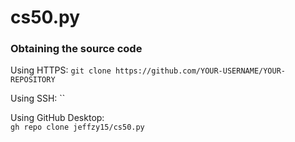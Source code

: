 # cs50.py

### Obtaining the source code

Using HTTPS:
`git clone https://github.com/YOUR-USERNAME/YOUR-REPOSITORY`

Using SSH:
``

Using GitHub Desktop: <br>
`gh repo clone jeffzy15/cs50.py`
